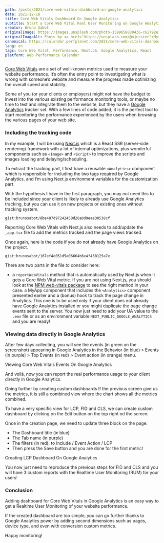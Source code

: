 ```yaml
---
path: /posts/2021/core-web-vitals-dashboard-on-google-analytics
date: 2021-12-18
title: Core Web Vitals Dashboard On Google Analytics
subtitle: Start a Core Web Vital Real User Monitoring on Google Analytics
creator: Bruno Sabot
originalImage: https://images.unsplash.com/photo-1599658880436-c61792e70672
originalImageAlt: Photo by <a href="https://unsplash.com/@mjessier">Myriam Jessier</a> on <a href="https://unsplash.com">Unsplash</a>.
canonical: https://calendar.perfplanet.com/2021/core-web-vitals-dashboard-on-google-analytics/
lang: en
tags: Core Web Vital, Performance, Next.JS, Google Analytics, React
platform: Web Performance Calendar
---
```


[Core Web Vitals](https://web.dev/vitals/) are a set of well-known metrics used to measure your website performance. It’s often the entry point to investigating what is wrong with someone’s website and measure the progress made optimizing the overall speed and stability.

Some of you (or your clients or employers) might not have the budget to invest into the various existing performance monitoring tools, or maybe no time to test and integrate them to the website, but they have a [Google Analytics](https://analytics.google.com/analytics/web/) tracker set. With a few lines of code added, it is the perfect tool to start monitoring the performance experienced by the users when browsing the various pages of your web site.

### Including the tracking code

In my example, I will be using [Next.js](https://nextjs.org/) which is a React SSR (server-side rendering) framework with a lot of internal optimizations, plus wonderful components such as `<Image>` and `<Script>` to improve the scripts and images loading and delaying/scheduling.

To extract the tracking part, I first have a reusable `<Analytics>` component which is responsible for including the two tags required by Google Analytics, and I’m using Next.js environment variables for the customization part.

With the hypothesis I have in the first paragraph, you may not need this to be included since your client is likely to already use Google Analytics tracking, but you can use it on new projects or existing ones without tracking system.

`gist:brunosabot/8be487d97242450d26a0d0eae30538cf`

Reporting Core Web Vitals with Next.js also needs to add/update the `_app.tsx` file to add the metrics tracked and the page views tracked.

Once again, here is the code if you do not already have Google Analytics on the project.

`gist:brunosabot/167ef4e051d5a06664b6e4f458125a7e`

There are two parts in the file to consider here:

- a `reportWebVitals` method that is automatically used by Next.js when it gets a Core Web Vital metric. If you are not using Next.js, you should look at the [NPM web-vitals package](https://www.npmjs.com/package/web-vitals) to see the right method in your case.
  a MyApp component that includes the `<Analytics>` component presented earlier and a (bonus) hook to track the page change in Analytics. This one is to be used only if your client does not already have Google Analytics installed or you might duplicate the page change events sent to the server.
  You now just need to add your UA value to the `.env` file or as an environment variable `NEXT_PUBLIC_GOOGLE_ANALYTICS` and you are ready!

### Viewing data directly in Google Analytics

After few days collecting, you will see the events (in green on the screenshot) appearing in Google Analytics in the Behavior (in blue) > Events (in purple) > Top Events (in red) > Event action (in orange) menu.

Viewing Core Web Vitals Events On Google Analytics

And voilà, now you can report the real performance usage to your client directly in Google Analytics.

Going further by creating custom dashboards
If the previous screen give us the metrics, it is still a combined view where the chart shows all the metrics combined.

To have a very specific view for LCP, FID and CLS, we can create custom dashboard by clicking on the Edit button on the top right od the screen.

Once in the creation page, we need to update three block on the page:

- The Dashboard title (in blue)
- The Tab name (in purple)
- The filters (in red), to Include / Event Action / LCP
- Then press the Save button and you are done for the first metric!

Creating LCP Dashboard On Google Analytics

You now just need to reproduce the previous steps for FID and CLS and you will have 3 custom reports with the Realtime User Monitoring (RUM) for your users!

### Conclusion

Adding dashboard for Core Web Vitals in Google Analytics is an easy way to get a Realtime User Monitoring of your website performance.

If the created dashboard are too simple, you can go further thanks to Google Analytics power by adding second dimensions such as pages, device type, and even with conversion custom metrics.

Happy monitoring!
